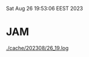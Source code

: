 Sat Aug 26 19:53:06 EEST 2023
# JAM
<a href='./cache/202308/26_19.log'>./cache/202308/26_19.log</a>
